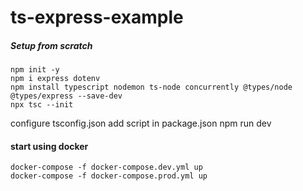 # ts-express-example

##### Setup from scratch ####
```
npm init -y
npm i express dotenv
npm install typescript nodemon ts-node concurrently @types/node @types/express --save-dev
npx tsc --init
```
configure tsconfig.json
add script in package.json
npm run dev


#### start using docker #####
```
docker-compose -f docker-compose.dev.yml up
docker-compose -f docker-compose.prod.yml up
```
